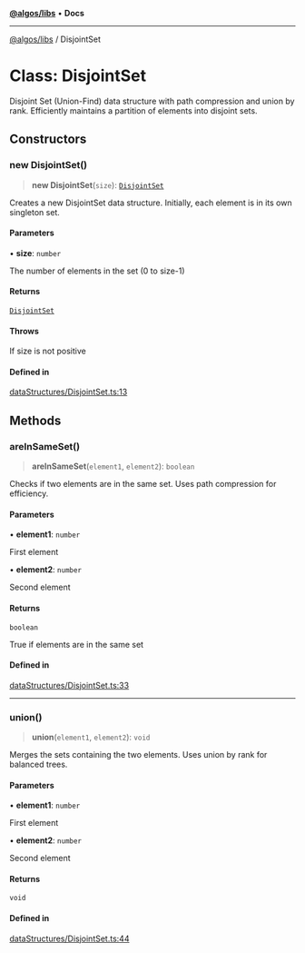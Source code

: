 [**@algos/libs**](../README.md) • **Docs**

***

[@algos/libs](../globals.md) / DisjointSet

# Class: DisjointSet

Disjoint Set (Union-Find) data structure with path compression and union by rank.
Efficiently maintains a partition of elements into disjoint sets.

## Constructors

### new DisjointSet()

> **new DisjointSet**(`size`): [`DisjointSet`](DisjointSet.md)

Creates a new DisjointSet data structure.
Initially, each element is in its own singleton set.

#### Parameters

• **size**: `number`

The number of elements in the set (0 to size-1)

#### Returns

[`DisjointSet`](DisjointSet.md)

#### Throws

If size is not positive

#### Defined in

[dataStructures/DisjointSet.ts:13](https://github.com/vladbasin/algos/blob/896f4802dfe6dc549179fbc3b973d06095c49e3e/libs/algos/src/lib/dataStructures/DisjointSet.ts#L13)

## Methods

### areInSameSet()

> **areInSameSet**(`element1`, `element2`): `boolean`

Checks if two elements are in the same set.
Uses path compression for efficiency.

#### Parameters

• **element1**: `number`

First element

• **element2**: `number`

Second element

#### Returns

`boolean`

True if elements are in the same set

#### Defined in

[dataStructures/DisjointSet.ts:33](https://github.com/vladbasin/algos/blob/896f4802dfe6dc549179fbc3b973d06095c49e3e/libs/algos/src/lib/dataStructures/DisjointSet.ts#L33)

***

### union()

> **union**(`element1`, `element2`): `void`

Merges the sets containing the two elements.
Uses union by rank for balanced trees.

#### Parameters

• **element1**: `number`

First element

• **element2**: `number`

Second element

#### Returns

`void`

#### Defined in

[dataStructures/DisjointSet.ts:44](https://github.com/vladbasin/algos/blob/896f4802dfe6dc549179fbc3b973d06095c49e3e/libs/algos/src/lib/dataStructures/DisjointSet.ts#L44)
